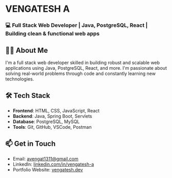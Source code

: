 # VENGATESH A
### 💻 Full Stack Web Developer | Java, PostgreSQL, React | Building clean & functional web apps
## 👨‍💻 About Me

I'm a full stack web developer skilled in building robust and scalable web applications using Java, PostgreSQL, React, and more. I'm passionate about solving real-world problems through code and constantly learning new technologies. 
## 🛠️ Tech Stack

- **Frontend**: HTML, CSS, JavaScript, React
- **Backend**: Java, Spring Boot, Servlets
- **Database**: PostgreSQL, MySQL
- **Tools**: Git, GitHub, VSCode, Postman

## 📫 Get in Touch

- Email: avengat1311@gmail.com
- LinkedIn: [linkedin.com/in/vengatesh-a](https://www.linkedin.com/in/vengatesh1311/)
- Portfolio Website: [vengatesh.dev](https://vengatesh1311.github.io/Portfolio/)
